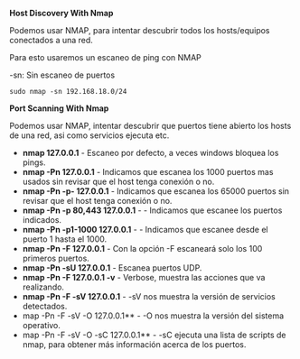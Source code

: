 **Host Discovery With Nmap**

Podemos usar NMAP, para intentar descubrir todos los hosts/equipos conectados a una red.

Para esto usaremos un escaneo de ping con NMAP

-sn: Sin escaneo de puertos

```shell
sudo nmap -sn 192.168.18.0/24
```

**Port Scanning With Nmap**

Podemos usar NMAP, intentar descubrir que puertos tiene abierto los hosts de una red, asi como servicios ejecuta etc.

- **nmap 127.0.0.1** - Escaneo por defecto, a veces windows bloquea los pings.
- **nmap -Pn 127.0.0.1** - Indicamos que escanea los 1000 puertos mas usados sin revisar que el host tenga conexión o no.
- **nmap -Pn -p- 127.0.0.1** - Indicamos que escanea los 65000 puertos sin revisar que el host tenga conexión o no.
- **nmap -Pn -p 80,443 127.0.0.1** - - Indicamos que escanee los puertos indicados.
- **nmap -Pn -p1-1000 127.0.0.1** - - Indicamos que escanee desde el puerto 1 hasta el 1000.
- **nmap -Pn -F  127.0.0.1** - Con la opción -F escaneará solo los 100 primeros puertos.
- **nmap -Pn -sU  127.0.0.1** - Escanea puertos UDP.
- **nmap -Pn -F  127.0.0.1 -v** - Verbose, muestra las acciones que va realizando.
- **nmap -Pn -F -sV  127.0.0.1** - -sV nos muestra la versión de servicios detectados.
- map -Pn -F -sV -O  127.0.0.1** - -O nos muestra la versión del sistema operativo.
-  map -Pn -F -sV -O -sC 127.0.0.1** - -sC ejecuta una lista de scripts de nmap, para obtener más información acerca de los puertos.